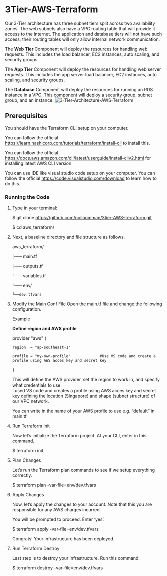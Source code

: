 # 3Tier-AWS-Terraform
Our 3-Tier architecture has three subnet tiers split across two availability zones. The web subnets also have a VPC routing table that will provide it access to the internet. The application and database tiers will not have such access; their routing tables will only allow internal network communication.

The **Web Tier** Component will deploy the resources for handling web requests. This includes the load balancer, EC2 instances, auto scaling, and security groups.

The **App Tier** Component will deploy the resources for handling web server requests. This includes the app server load balancer, EC2 instances, auto scaling, and security groups.

The **Database** Component will deploy the resources for running an RDS instance in a VPC. This component will deploy a security group, subnet group, and an instance.
![3-Tier-Architecture-AWS-Terraform](https://user-images.githubusercontent.com/52391654/117586240-3d62f300-b15a-11eb-807e-50b3ac77f3b2.png)

## Prerequisites
You should have the Terraform CLI setup on your computer. 

You can follow the official https://learn.hashicorp.com/tutorials/terraform/install-cli to install this. 

You can follow the official https://docs.aws.amazon.com/cli/latest/userguide/install-cliv2.html for installing latest AWS CLI version.

You can use IDE like visual studio code setup on your computer. You can follow the official https://code.visualstudio.com/download to learn how to do this.

### Running the Code

1) Type in your terminal:

   $ git clone https://github.com/noiloomman/3tier-AWS-Terraform.git
   
   $ cd aws_terraform/
   
2) Next, a baseline directory and file structure as follows.
   
   aws_terraform/
   
   ├── main.tf
   
   ├── outputs.tf
   
   └── variables.tf
   
   └── env/
   
       └──dev.tfvars

2) Modify the Main Conf File
   Open the main.tf file and change the following configuration.
   
   Example
   
   **Define region and AWS profile**
   
     provider "aws" {
     
       region  = "ap-southeast-1"
       
       profile = "my-own-profile"             #Use VS code and create a profile using AWS acces key and secret key
       
     }

   This will define the AWS provider, set the region to work in, and specify what credentials to use.   
   I used VS code and creates a profile using AWS acces key and secret key defining the location (Singapore) and shape (subnet structure) of our VPC network.
   
   You can write in the name of your AWS profile to use e.g. “default” in main.tf

3) Run Terraform Init   

   Now let’s initialize the Terraform project. At your CLI, enter in this command.
   
   $ terraform init

5) Plan Changes

   Let’s run the Terraform plan commands to see if we setup everything correctly.

   $ terraform plan -var-file=env/dev.tfvars

5) Apply Changes

   Now, let’s apply the changes to your account. Note that this you are responsible for any AWS charges incurred.

   You will be prompted to proceed. Enter ‘yes’.

   $ terraform apply -var-file=env/dev.tfvars

   Congrats! Your infrastructure has been deployed.

6) Run Terraform Destroy

   Last step is to destroy your infrastructure. Run this command:

   $ terraform destroy -var-file=env/dev.tfvars
